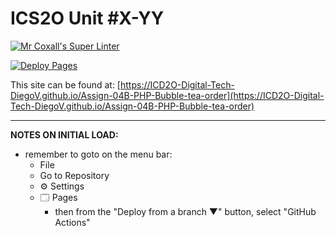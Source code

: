 # ICS2O Unit #X-YY

[![Mr Coxall's Super Linter](https://github.com/ICD2O-Digital-Tech-DiegoV/Assign-04B-PHP-Bubble-tea-order/workflows/Mr%20Coxall's%20Super%20Linter/badge.svg)](https://github.com/ICD2O-Digital-Tech-DiegoV/Assign-04B-PHP-Bubble-tea-order/actions)

[![Deploy Pages](https://github.com/ICD2O-Digital-Tech-DiegoV/Assign-04B-PHP-Bubble-tea-order/workflows/Deploy%20Pages/badge.svg)](https://github.com/ICD2O-Digital-Tech-DiegoV/Assign-04B-PHP-Bubble-tea-order/actions)

This site can be found at: [https://ICD2O-Digital-Tech-DiegoV.github.io/Assign-04B-PHP-Bubble-tea-order](https://ICD2O-Digital-Tech-DiegoV.github.io/Assign-04B-PHP-Bubble-tea-order)

---

**NOTES ON INITIAL LOAD:**
- remember to goto on the menu bar:
  - File
  - Go to Repository
  - ⚙ Settings
  - 🗔 Pages
    - then from the "Deploy from a branch ▼" button, select "GitHub Actions"
